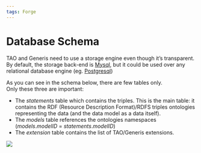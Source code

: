 ```yaml
---
tags: Forge
---
```


Database Schema
===============

TAO and Generis need to use a storage engine even though it’s transparent. By default, the storage back-end is [Mysql](resources/http://www.mysql.com/), but it could be used over any relational database engine (eg. [Postgresql](resources/http://www.postgresql.org/))

As you can see in the schema below, there are few tables only.\
Only these three are important:

-   The *statements* table which contains the triples. This is the main table: it contains the RDF (Resource Description Format)/RDFS triples ontologies representing the data (and the data model as a data itself).
-   The *models* table references the ontologies namespaces (*models*.*modelID* = *statements*.*modelID*)
-   The *extension* table contains the list of TAO/Generis extensions.

![](resources/http://forge.taotesting.com/attachments/396/tao-database-schema.png)

